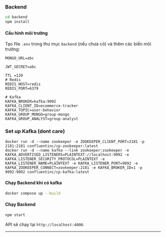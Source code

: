 ### Backend
```bash
cd backend
npm install
```

#### Cấu hình môi trường
Tạo file `.env` trong thư mục `backend` (nếu chưa có) và thêm các biến môi trường:
```
MONGO_URL=abc

JWT_SECRET=abc

TTL =120
# Redis
REDIS_HOST=redis
REDIS_PORT=6379

# Kafka
KAFKA_BROKER=kafka:9092
KAFKA_CLIENT_ID=ecommerce-tracker
KAFKA_TOPIC=user-behavior
KAFKA_GROUP_MONGO=group-mongo
KAFKA_GROUP_ANALYST=group-analyst
```

### Set up Kafka (dont care)
```
docker run -d --name zookeeper -e ZOOKEEPER_CLIENT_PORT=2181 -p 2181:2181 confluentinc/cp-zookeeper:latest
docker run -d --name kafka --link zookeeper:zookeeper -e KAFKA_ADVERTISED_LISTENERS=PLAINTEXT://localhost:9092 -e KAFKA_LISTENER_SECURITY_PROTOCOL=PLAINTEXT -e KAFKA_LISTENER_NAME=PLAINTEXT -e KAFKA_LISTENER_PORT=9092 -e KAFKA_ZOOKEEPER_CONNECT=zookeeper:2181 -e KAFKA_BROKER_ID=1 -p 9092:9092 confluentinc/cp-kafka:latest

```
#### Chạy Backend khi có kafka
```bash
docker compose up --build
```

#### Chạy Backend
```bash
npm start
```
API sẽ chạy tại `http://localhost:4000`.

---


<!-- 
docker compose down --volumes --remove-orphans
docker compose up --build
docker exec -it redis-cache redis-cli
127.0.0.1:6379> KEYS *
1) "products:user:123:page:1:limit:15:sort:price:asc"
127.0.0.1:6379> GET "products:user:123:page:1:limit:15:sort:price:asc"


 -->
